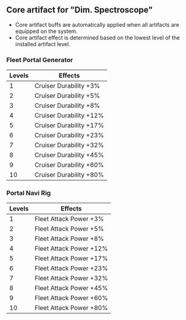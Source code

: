 ## Core artifact for "Dim. Spectroscope"

- Core artifact buffs are automatically applied when all artifacts are equipped on the system.
- Core artifact effect is determined based on the lowest level of the installed artifact level.

### Fleet Portal Generator

| Levels | Effects |
| - | - |
| 1 | Cruiser Durability +3% |
| 2 | Cruiser Durability +5% |
| 3 | Cruiser Durability +8% |
| 4 | Cruiser Durability +12% |
| 5 | Cruiser Durability +17% |
| 6 | Cruiser Durability +23% |
| 7 | Cruiser Durability +32% |
| 8 | Cruiser Durability +45% |
| 9 | Cruiser Durability +60% |
| 10 | Cruiser Durability +80% |


### Portal Navi Rig

| Levels | Effects |
| - | - |
| 1 | Fleet Attack Power +3% |
| 2 | Fleet Attack Power +5% |
| 3 | Fleet Attack Power +8% |
| 4 | Fleet Attack Power +12% |
| 5 | Fleet Attack Power +17% |
| 6 | Fleet Attack Power +23% |
| 7 | Fleet Attack Power +32% |
| 8 | Fleet Attack Power +45% |
| 9 | Fleet Attack Power +60% |
| 10 | Fleet Attack Power +80% |
